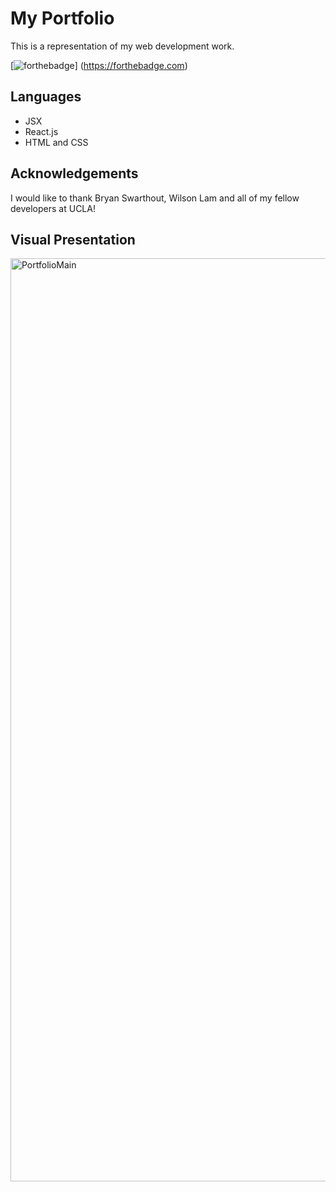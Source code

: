 # My Portfolio

This is a representation of my web development work.

[![forthebadge](https://forthebadge.com/images/badges/powered-by-coffee.svg)] (https://forthebadge.com)

## Languages

- JSX
- React.js
- HTML and CSS

## Acknowledgements

I would like to thank Bryan Swarthout, Wilson Lam and all of my fellow developers at UCLA!

## Visual Presentation

<img width="1477" alt="PortfolioMain" src="https://user-images.githubusercontent.com/72819785/105661004-318c4300-5e81-11eb-8425-d218db3cce8b.png">
